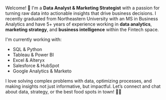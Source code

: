 Welcome! 👋 I'm a **Data Analyst & Marketing Strategist** with a passion for turning raw data into actionable insights that drive business decisions. I recently graduated from Northeastern University with an MS in Business Analytics and have 5+ years of experience working in **data analytics**, **marketing strategy**, and **business intelligence** within the Fintech space.

I'm currently working with:

- SQL & Python 
- Tableau & Power BI 
- Excel & Alteryx 
- Salesforce & HubSpot 
- Google Analytics & Marketo 

I love solving complex problems with data, optimizing processes, and making insights not just informative, but impactful. Let’s connect and chat about data, strategy, or the best food spots in town! 🍣🚀